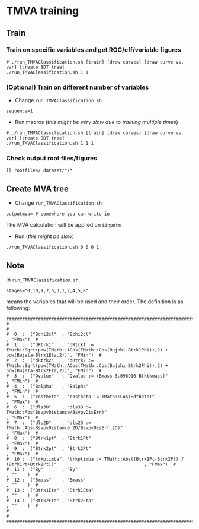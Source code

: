 # TMVA training

## Train

### Train on specific variables and get ROC/eff/variable figures
```
# ./run_TMVAClassification.sh [train] [draw curves] [draw curve vs. var] [create BDT tree]
./run_TMVAClassification.sh 1 1
```

### (Optional) Train on different number of variables
- Change `run_TMVAClassification.sh`
```
sequence=1
```
- Run macros (*this might be very slow due to training multiple times*)
```
# ./run_TMVAClassification.sh [train] [draw curves] [draw curve vs. var] [create BDT tree]
./run_TMVAClassification.sh 1 1 1
```

### Check output root files/figures
```
ll rootfiles/ dataset/*/*
```

## Create MVA tree
- Change `run_TMVAClassification.sh`
```
outputmva= # somewhere you can write in
```
The MVA calculation will be applied on `$inputm`
- Run (*this might be slow*)
```
./run_TMVAClassification.sh 0 0 0 1
```

## Note
In `run_TMVAClassification.sh`, 
```
stages="0,10,9,7,6,3,1,2,4,5,8"
```
means the variables that will be used and their order. The definition is as following:

```
####################################################################################################################################
#                                                                                                                                  #
#  0  :  ("Bchi2cl"  , "Bchi2cl"                                                                                        , "FMax")  #
#  1  :  ("dRtrk1"   , "dRtrk1 := TMath::Sqrt(pow(TMath::ACos(TMath::Cos(Bujphi-Btrk1Phi)),2) + pow(Bujeta-Btrk1Eta,2))", "FMin")  #
#  2  :  ("dRtrk2"   , "dRtrk2 := TMath::Sqrt(pow(TMath::ACos(TMath::Cos(Bujphi-Btrk2Phi)),2) + pow(Bujeta-Btrk2Eta,2))", "FMin")  #
#  3  :  ("Qvalue"   , "Qvalue := (Bmass-3.096916-Btktkmass)"                                                           , "FMin")  #
#  4  :  ("Balpha"   , "Balpha"                                                                                         , "FMin")  #
#  5  :  ("costheta" , "costheta := TMath::Cos(Bdtheta)"                                                                , "FMax")  #
#  6  :  ("dls3D"    , "dls3D := TMath::Abs(BsvpvDistance/BsvpvDisErr)"                                                 , "FMax")  #
#  7  :  ("dls2D"    , "dls2D := TMath::Abs(BsvpvDistance_2D/BsvpvDisErr_2D)"                                           , "FMax")  #
#  8  :  ("Btrk1pt"  , "Btrk1Pt"                                                                                        , "FMax")  #
#  9  :  ("Btrk2pt"  , "Btrk2Pt"                                                                                        , "FMax")  #
#  10 :  ("trkptimba", "trkptimba := TMath::Abs((Btrk1Pt-Btrk2Pt) / (Btrk1Pt+Btrk2Pt))"                                 , "FMax")  #
#  11 :  ("By"       , "By"                                                                                             , ""    )  #
#  12 :  ("Bmass"    , "Bmass"                                                                                          , ""    )  #
#  13 :  ("Btrk1Eta" , "Btrk1Eta"                                                                                       , ""    )  #
#  14 :  ("Btrk2Eta" , "Btrk2Eta"                                                                                       , ""    )  #
#                                                                                                                                  #
####################################################################################################################################
```
